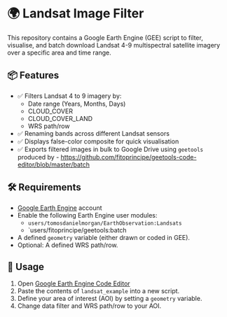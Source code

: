 
# 🌍 Landsat Image Filter

This repository contains a Google Earth Engine (GEE) script to filter, visualise, and batch download Landsat 4-9 multispectral satellite imagery over a specific area and time range.

## 📦 Features

- ✅ Filters Landsat 4 to 9 imagery by:
  - Date range (Years, Months, Days)
  - CLOUD_COVER
  - CLOUD_COVER_LAND
  - WRS path/row
- ✅ Renaming bands across different Landsat sensors 
- ✅ Displays false-color composite for quick visualisation
- ✅ Exports filtered images in bulk to Google Drive using `geetools` produced by - https://github.com/fitoprincipe/geetools-code-editor/blob/master/batch

## 🛠 Requirements

- [Google Earth Engine](https://earthengine.google.com/) account
- Enable the following Earth Engine user modules:
  - `users/tomosdanielmorgan/EarthObservation:Landsats`
  - `users/fitoprincipe/geetools:batch
- A defined `geometry` variable (either drawn or coded in GEE).
- Optional: A defined WRS path/row.

## 🚀 Usage

1. Open [Google Earth Engine Code Editor](https://code.earthengine.google.com/)
2. Paste the contents of `landsat_example` into a new script.
3. Define your area of interest (AOI) by setting a `geometry` variable.
4. Change data filter and WRS path/row to your AOI.
